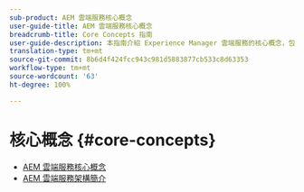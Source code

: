 ```yaml
---
sub-product: AEM 雲端服務核心概念
user-guide-title: AEM 雲端服務核心概念
breadcrumb-title: Core Concepts 指南
user-guide-description: 本指南介紹 Experience Manager 雲端服務的核心概念，包括新服務的架構。
translation-type: tm+mt
source-git-commit: 8b6d4f424fcc943c981d5883877cb533c8d63353
workflow-type: tm+mt
source-wordcount: '63'
ht-degree: 100%

---
```



# 核心概念 {#core-concepts}

+ [AEM 雲端服務核心概念](/help/core-concepts/home.md)
+ [AEM 雲端服務架構簡介](architecture.md)